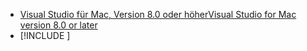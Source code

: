 * [<span data-ttu-id="e099a-101">Visual Studio für Mac, Version 8.0 oder höher</span><span class="sxs-lookup"><span data-stu-id="e099a-101">Visual Studio for Mac version 8.0 or later</span></span>](https://visualstudio.microsoft.com/vs/mac/)
* [!INCLUDE [](~/includes/3.0-SDK.md)]
